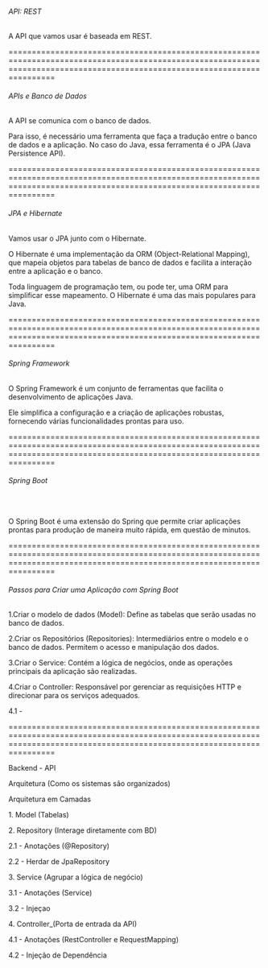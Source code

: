 

###### API: REST



A API que vamos usar é baseada em REST.

============================================================================================================================================================================



###### APIs e Banco de Dados



A API se comunica com o banco de dados.

Para isso, é necessário uma ferramenta que faça a tradução entre o banco de dados e a aplicação. No caso do Java, essa ferramenta é o JPA (Java Persistence API).



============================================================================================================================================================================



###### JPA e Hibernate



Vamos usar o JPA junto com o Hibernate.

O Hibernate é uma implementação da ORM (Object-Relational Mapping), que mapeia objetos para tabelas de banco de dados e facilita a interação entre a aplicação e o banco.

Toda linguagem de programação tem, ou pode ter, uma ORM para simplificar esse mapeamento. O Hibernate é uma das mais populares para Java.



============================================================================================================================================================================



###### Spring Framework



O Spring Framework é um conjunto de ferramentas que facilita o desenvolvimento de aplicações Java.

Ele simplifica a configuração e a criação de aplicações robustas, fornecendo várias funcionalidades prontas para uso.



============================================================================================================================================================================



###### Spring Boot

&nbsp;

O Spring Boot é uma extensão do Spring que permite criar aplicações prontas para produção de maneira muito rápida, em questão de minutos.



============================================================================================================================================================================



###### Passos para Criar uma Aplicação com Spring Boot



1.Criar o modelo de dados (Model): Define as tabelas que serão usadas no banco de dados.

2.Criar os Repositórios (Repositories): Intermediários entre o modelo e o banco de dados. Permitem o acesso e manipulação dos dados.

3.Criar o Service: Contém a lógica de negócios, onde as operações principais da aplicação são realizadas.

4.Criar o Controller: Responsável por gerenciar as requisições HTTP e direcionar para os serviços adequados.

4.1 - 

============================================================================================================================================================================



Backend - API 

Arquitetura (Como os sistemas são organizados) 



Arquitetura em Camadas

1\. Model (Tabelas) 

2\. Repository (Interage diretamente com BD) 

2.1 - Anotações (@Repository) 

2.2 - Herdar de JpaRepository 

3\. Service (Agrupar a lógica de negócio) 

3.1 - Anotações (Service)

3.2 - Injeçao 

4\. Controller\_(Porta de entrada da API)

4.1 - Anotações (RestController e RequestMapping) 

4.2 - Injeção de Dependência 





